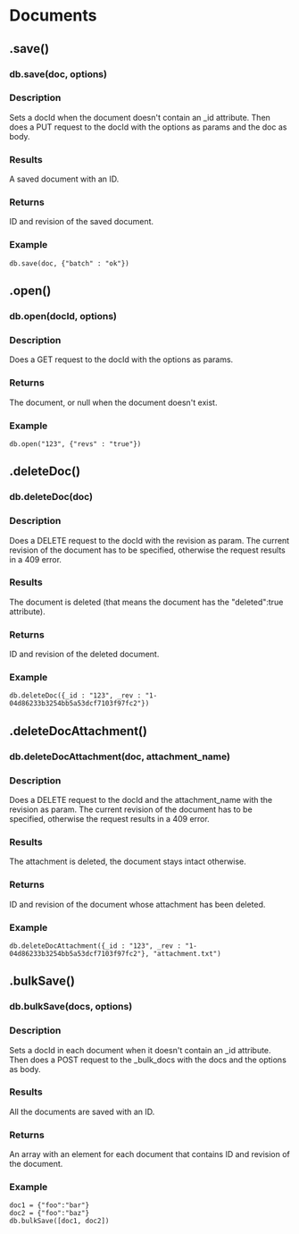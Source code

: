 # Documents

## .save()

### db.save(doc, options)

### Description
Sets a docId when the document doesn't contain an _id attribute. Then does a PUT request to the docId with the options as params and the doc as body. 

### Results
A saved document with an ID. 

### Returns
ID and revision of the saved document.

### Example
    db.save(doc, {"batch" : "ok"})
    

## .open()

### db.open(docId, options)

### Description
Does a GET request to the docId with the options as params.

### Returns
The document, or null when the document doesn't exist.

### Example
    db.open("123", {"revs" : "true"})
     
     
## .deleteDoc()

### db.deleteDoc(doc)

### Description
Does a DELETE request to the docId with the revision as param. The current revision of the document has to be specified, otherwise the request results in a 409 error.

### Results
The document is deleted (that means the document has the "deleted":true attribute).

### Returns
ID and revision of the deleted document.

### Example
    db.deleteDoc({_id : "123", _rev : "1-04d86233b3254bb5a53dcf7103f97fc2"})
     
     
     
## .deleteDocAttachment()

### db.deleteDocAttachment(doc, attachment_name)

### Description
Does a DELETE request to the docId and the attachment_name with the revision as param. The current revision of the document has to be specified, otherwise the request results in a 409 error.

### Results
The attachment is deleted, the document stays intact otherwise.

### Returns
ID and revision of the document whose attachment has been deleted.

### Example
    db.deleteDocAttachment({_id : "123", _rev : "1-04d86233b3254bb5a53dcf7103f97fc2"}, "attachment.txt")
     

     
## .bulkSave()

### db.bulkSave(docs, options)

### Description
Sets a docId in each document when it doesn't contain an _id attribute. Then does a POST request to the _bulk_docs with the docs and the options as body. 

### Results
All the documents are saved with an ID.

### Returns
An array with an element for each document that contains ID and revision of the document.

### Example
    doc1 = {"foo":"bar"}
    doc2 = {"foo":"baz"}
    db.bulkSave([doc1, doc2])
    
